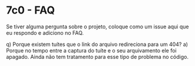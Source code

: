 # 7c0 - FAQ

Se tiver alguma pergunta sobre o projeto, coloque como um issue aqui que eu respondo e adiciono no FAQ.

q) Porque existem tuítes que o link do arquivo redireciona para um 404?
a) Porque no tempo entre a captura do tuíte e o seu arquivamento ele foi apagado. Ainda não tem tratamento para esse tipo de problema no código.
